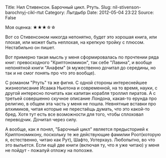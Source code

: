 Title: Нил Стивенсон. Барочный цикл. Ртуть.
Slug: nil-stivenson-barochnyj-cikl-rtut
Category: Лытдыбр
Date: 2012-05-04 23:22
Source: False

Моя оценка: ★★★☆☆

Вот со Стивенсоном никогда непонятно, будет это хорошая книга, или плохая, или может быть неплохая, на крепкую тройку с плюсом. Нестабильно он пишет.

Вот примерно такая мысль у меня сформировалась по прочтении ряда книг: превосходного "Криптономикон", так себе "Лавина", и вообще непонятной книги "Анафем" (я мужественно дочитал до середины, но так и не смог понять про что это вообще).

С романом "Ртуть" та же фигня. С одной стороны интереснейшее жизнеописание Исаака Ньютона и современной, на то время, науки, с другой интересно почитать как капитан корабля троллил пиратов. А с третьей совершенно скучное описание Лондона, какая-то ерунда про религию, в общем эта часть у меня не пошла. Невнятные вставки про алхимиков, читая которые не перестаёщь думать, что это какой-то бред. Хотя тут есть все возможности для того, чтобы сплоховал переводчик. Дочитал через силу.

А вообще, как я понял, "Барочный цикл" является предысторией к Криптономикону, поскольку те же действующие фамилии Роот(которую я, естественно, читаю как Рут), Шафто, Уотерхауз. Любопытно, во что это выльется. Если ещё две книги (включая ту, что я уже читаю) у меня не пойдут - пожалуй отложу на попозже.
